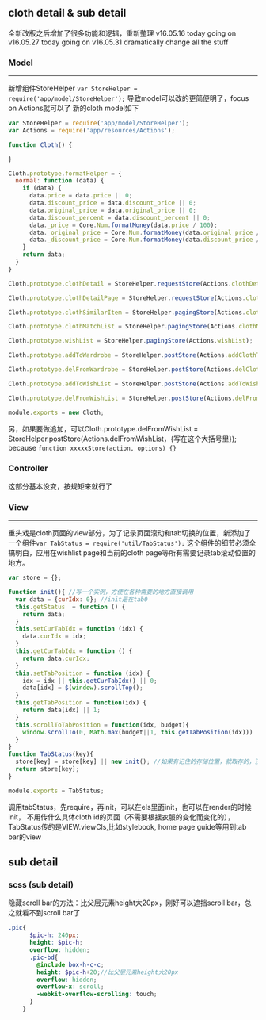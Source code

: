 ## cloth detail & sub detail
全新改版之后增加了很多功能和逻辑，重新整理
v16.05.16 today going on
v16.05.27 today going on
v16.05.31 dramatically change all the stuff

### Model
------------------
新增组件StoreHelper `var StoreHelper = require('app/model/StoreHelper');`
导致model可以改的更简便明了，focus on Actions就可以了
新的cloth model如下
```javascript
var StoreHelper = require('app/model/StoreHelper');
var Actions = require('app/resources/Actions');

function Cloth() {

}

Cloth.prototype.formatHelper = {
  normal: function (data) {
    if (data) {
      data.price = data.price || 0;
      data.discount_price = data.discount_price || 0;
      data.original_price = data.original_price || 0;
      data.discount_percent = data.discount_percent || 0;
      data._price = Core.Num.formatMoney(data.price / 100);
      data._original_price = Core.Num.formatMoney(data.original_price / 100);
      data._discount_price = Core.Num.formatMoney(data.discount_price / 100);
    }
    return data;
  }
}

Cloth.prototype.clothDetail = StoreHelper.requestStore(Actions.clothDetail);

Cloth.prototype.clothDetailPage = StoreHelper.requestStore(Actions.clothDetailPage);

Cloth.prototype.clothSimilarItem = StoreHelper.pagingStore(Actions.clothSimilarItem);

Cloth.prototype.clothMatchList = StoreHelper.pagingStore(Actions.clothMatchList);

Cloth.prototype.wishList = StoreHelper.pagingStore(Actions.wishList);

Cloth.prototype.addToWardrobe = StoreHelper.postStore(Actions.addClothToWardrobe);

Cloth.prototype.delFromWardrobe = StoreHelper.postStore(Actions.delClothFromWardrobe);

Cloth.prototype.addToWishList = StoreHelper.postStore(Actions.addToWishList);

Cloth.prototype.delFromWishList = StoreHelper.postStore(Actions.delFromWishList);

module.exports = new Cloth;
```
另，如果要做追加，可以Cloth.prototype.delFromWishList = StoreHelper.postStore(Actions.delFromWishList，{写在这个大括号里}); because `function xxxxxStore(action, options) {}`

### Controller
这部分基本没变，按规矩来就行了

### View
------------------------
重头戏是cloth页面的view部分，为了记录页面滚动和tab切换的位置，新添加了一个组件`var TabStatus = require('util/TabStatus');`
这个组件的细节必须全搞明白，应用在wishlist page和当前的cloth page等所有需要记录tab滚动位置的地方。

```javascript
var store = {};

function init(){ //写一个实例，方便在各种需要的地方直接调用
  var data = {curIdx: 0}; //init是在tab0
  this.getStatus  = function () {
    return data;
  }
  this.setCurTabIdx = function (idx) {
    data.curIdx = idx;
  }
  this.getCurTabIdx = function () {
    return data.curIdx;
  }
  this.setTabPosition = function (idx) {
    idx = idx || this.getCurTabIdx() || 0;
    data[idx] = $(window).scrollTop();
  }
  this.getTabPosition = function(idx) {
    return data[idx] || 1;
  }
  this.scrollToTabPosition = function(idx, budget){
    window.scrollTo(0, Math.max(budget||1, this.getTabPosition(idx)))
  }
}
function TabStatus(key){
  store[key] = store[key] || new init(); //如果有记住的存储位置，就取存的，没有就初始化一个新的对象，里面有上面那些属性。
  return store[key];
}

module.exports = TabStatus;
```

调用tabStatus，先require，再init，可以在els里面init，也可以在render的时候init，
不用传什么具体cloth id的页面（不需要根据衣服的变化而变化的），TabStatus传的是VIEW.viewCls,比如stylebook, home page guide等用到tab bar的view





## sub detail

### scss (sub detail)
隐藏scroll bar的方法：比父层元素height大20px，刚好可以遮挡scroll bar，总之就看不到scroll bar了
```scss
.pic{
      $pic-h: 240px;
      height: $pic-h;
      overflow: hidden;
      .pic-bd{
        @include box-h-c-c;
        height: $pic-h+20;//比父层元素height大20px
        overflow: hidden;
        overflow-x: scroll;
        -webkit-overflow-scrolling: touch;
      }
    }
```

